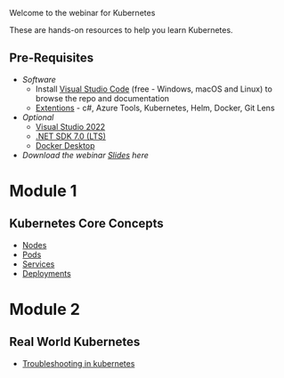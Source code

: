 Welcome to the webinar for Kubernetes

These are hands-on resources to help you learn Kubernetes.

## Pre-Requisites
- _Software_
    - Install [Visual Studio Code](https://code.visualstudio.com) (free - Windows, macOS and Linux) to browse the repo and documentation
    - [Extentions](https://code.visualstudio.com/docs/editor/extension-marketplace) - c#, Azure Tools, Kubernetes, Helm, Docker, Git Lens
- _Optional_
    - [Visual Studio 2022](https://visualstudio.microsoft.com/vs/)
    - [.NET SDK 7.0 (LTS)](https://dotnet.microsoft.com/en-us/download)
    - [Docker Desktop](https://www.docker.com/products/docker-desktop)
- _Download the webinar [Slides](https://drive.google.com/file/d/1DLk1TzpzHCoZC0bNQx63m2dy0Qmdj7Vd/view?usp=sharing) here_


# Module 1
## Kubernetes Core Concepts

- [Nodes](labs/aks/nodes/README.md)
- [Pods](labs/aks/pods/README.md)
- [Services](labs/aks/services/README.md)
- [Deployments](labs/aks/deployments/README.md)


# Module 2
## Real World Kubernetes
- [Troubleshooting in kubernetes](troubleshooting/k8s/README.md)
